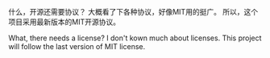 什么，开源还需要协议？
大概看了下各种协议，好像MIT用的挺广。
所以，这个项目采用最新版本的MIT开源协议。


What, there needs a license?
I don't kown much about licenses.
This project will follow the last version of MIT license.



